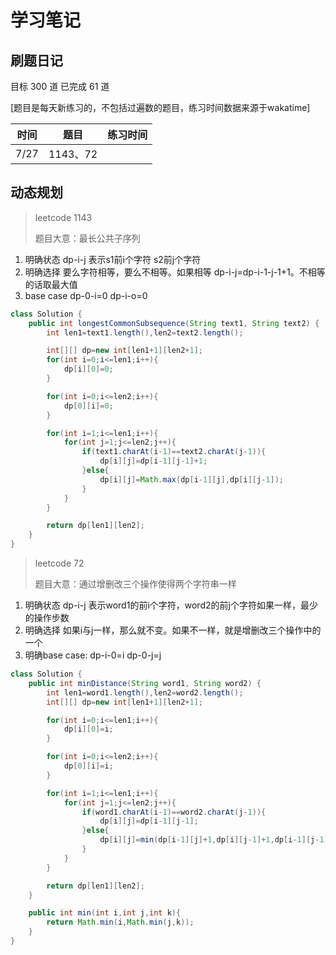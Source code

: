 # 学习笔记

## 刷题日记

目标 300 道 已完成 61 道

[题目是每天新练习的，不包括过遍数的题目，练习时间数据来源于wakatime]

| 时间 | 题目     | 练习时间 |
| ---- | -------- | -------- |
| 7/27 | 1143、72 |          |

## 动态规划

>leetcode 1143
>
>题目大意：最长公共子序列

1. 明确状态 dp-i-j 表示s1前i个字符 s2前j个字符
2. 明确选择 要么字符相等，要么不相等。如果相等 dp-i-j=dp-i-1-j-1+1。不相等的话取最大值
3. base case dp-0-i=0  dp-i-o=0

```java
class Solution {
    public int longestCommonSubsequence(String text1, String text2) {
        int len1=text1.length(),len2=text2.length();

        int[][] dp=new int[len1+1][len2+1];
        for(int i=0;i<=len1;i++){
            dp[i][0]=0;
        }

        for(int i=0;i<=len2;i++){
            dp[0][i]=0;
        }

        for(int i=1;i<=len1;i++){
            for(int j=1;j<=len2;j++){
                if(text1.charAt(i-1)==text2.charAt(j-1)){
                    dp[i][j]=dp[i-1][j-1]+1;
                }else{
                    dp[i][j]=Math.max(dp[i-1][j],dp[i][j-1]);
                }
            }
        }

        return dp[len1][len2];
    }
}
```

>leetcode 72
>
>题目大意：通过增删改三个操作使得两个字符串一样

1. 明确状态 dp-i-j 表示word1的前i个字符，word2的前j个字符如果一样，最少的操作步数
2. 明确选择 如果i与j一样，那么就不变。如果不一样，就是增删改三个操作中的一个
3. 明确base case: dp-i-0=i  dp-0-j=j

```java
class Solution {
    public int minDistance(String word1, String word2) {
        int len1=word1.length(),len2=word2.length();
        int[][] dp=new int[len1+1][len2+1];

        for(int i=0;i<=len1;i++){
            dp[i][0]=i;
        }

        for(int i=0;i<=len2;i++){
            dp[0][i]=i;
        }

        for(int i=1;i<=len1;i++){
            for(int j=1;j<=len2;j++){
                if(word1.charAt(i-1)==word2.charAt(j-1)){
                    dp[i][j]=dp[i-1][j-1];
                }else{
                    dp[i][j]=min(dp[i-1][j]+1,dp[i][j-1]+1,dp[i-1][j-1]+1);
                }
            }
        }

        return dp[len1][len2];
    }

    public int min(int i,int j,int k){
        return Math.min(i,Math.min(j,k));
    }
}
```



